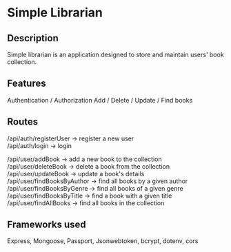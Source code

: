 # Simple Librarian
  
## Description  
Simple librarian is an application designed to store and maintain users' book collection. 
  
## Features  
Authentication / Authorization
Add / Delete / Update / Find books
  
## Routes  
  
/api/auth/registerUser -> register a new user  
/api/auth/login -> login
  
/api/user/addBook -> add a new book to the collection  
/api/user/deleteBook -> delete a book from the collection  
/api/user/updateBook -> update a book's details  
/api/user/findBooksByAuthor -> find all books by a given author  
/api/user/findBooksByGenre -> find all books of a given genre  
/api/user/findBooksByTitle -> find a book with a given title  
/api/user/findAllBooks -> find all books in the collection  

## Frameworks used  
Express, Mongoose, Passport, Jsonwebtoken, bcrypt, dotenv, cors
